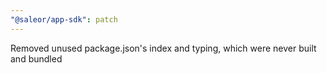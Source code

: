 ```yaml
---
"@saleor/app-sdk": patch
---
```


Removed unused package.json's index and typing, which were never built and bundled
